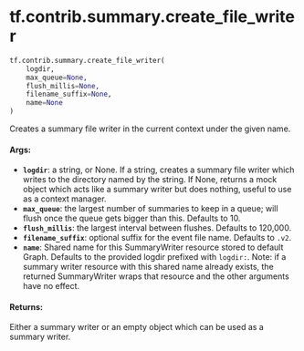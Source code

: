 <div itemscope itemtype="http://developers.google.com/ReferenceObject">
<meta itemprop="name" content="tf.contrib.summary.create_file_writer" />
<meta itemprop="path" content="Stable" />
</div>

# tf.contrib.summary.create_file_writer

``` python
tf.contrib.summary.create_file_writer(
    logdir,
    max_queue=None,
    flush_millis=None,
    filename_suffix=None,
    name=None
)
```

Creates a summary file writer in the current context under the given name.

#### Args:

* <b>`logdir`</b>: a string, or None. If a string, creates a summary file writer
   which writes to the directory named by the string. If None, returns
   a mock object which acts like a summary writer but does nothing,
   useful to use as a context manager.
* <b>`max_queue`</b>: the largest number of summaries to keep in a queue; will
   flush once the queue gets bigger than this. Defaults to 10.
* <b>`flush_millis`</b>: the largest interval between flushes. Defaults to 120,000.
* <b>`filename_suffix`</b>: optional suffix for the event file name. Defaults to `.v2`.
* <b>`name`</b>: Shared name for this SummaryWriter resource stored to default
    Graph. Defaults to the provided logdir prefixed with `logdir:`. Note: if a
    summary writer resource with this shared name already exists, the returned
    SummaryWriter wraps that resource and the other arguments have no effect.


#### Returns:

Either a summary writer or an empty object which can be used as a
summary writer.